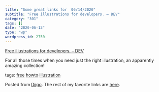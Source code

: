 ```yaml
---
title: "Some great links for  06/14/2020"
subtitle: "Free illustrations for developers. – DEV"
category: "301"
tags: []
date: "2020-06-13"
type: "wp"
wordpress_id: 2750
---
```

[Free illustrations for developers. – DEV](https://dev.to/sasidharan/free-illustrations-for-developers-35hl?utm_source=digest_mailer&utm_medium=email&utm_campaign=digest_email) 

For all those times when you need just the right illustration, an apparently amazing collection!

 tags: [free](https://www.diigo.com/user/pitosalas/free) [howto](https://www.diigo.com/user/pitosalas/howto) [illustration](https://www.diigo.com/user/pitosalas/illustration)

Posted from [Diigo](https://www.diigo.com). The rest of my favorite links are [here](https://www.diigo.com/user/pitosalas).